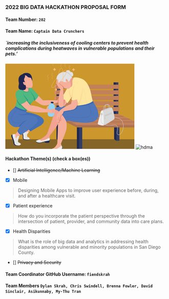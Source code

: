 ### 2022 BIG DATA HACKATHON PROPOSAL FORM

#### Team Number: `202`  

#### Team Name: `Captain Data Crunchers`    
  
##### `increasing the inclusiveness of cooling centers to prevent health complications during heatwaves in vulnerable populations and their pets.’



<img height="10%" width="80%" alt="overheated" src="https://github.com/BigDataForSanDiego/team202/blob/main/overheated_woman.jpeg?raw=true">
<img height="10%" width="80%" alt="hdma" src="https://www.cesarsway.com/wp-content/uploads/2021/07/summer-heat-is-here-keep-your-dog-cool-cesars-way.jpg"> 


#### Hackathon Theme(s) (check a box(es))
- [] <s>Artificial Intelligence/Machine Learning</s>

- [X] Mobile
> Designing Mobile Apps to improve user experience before, during, and after a healthcare visit.
- [X] Patient experience
> How do you incorporate the patient perspective through the intersection of patient, provider, and community data into care plans.
- [X] Health Disparities
> What is the role of big data and analytics in addressing health disparities among vulnerable and minority populations in San Diego County.
- [] <s>Privacy and Security</s>

#### Team Coordinator GitHub Username: `fiendskrah`

#### Team Members `Dylan Skrah, Chris Swindell, Brenna Fowler, David Sinclair, Asikunnaby, My-Thu Tran `